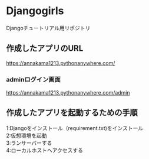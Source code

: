 # Djangogirls
Djangoチュートリアル用リポジトリ

## 作成したアプリのURL
https://annakama1213.pythonanywhere.com/
### adminログイン画面
https://annakama1213.pythonanywhere.com/admin

## 作成したアプリを起動するための手順

1:Djangoをインストール（requirement.txt)をインストール  
2:仮想環境を起動  
3:ランサーバーする  
4:ローカルホストへアクセスする   

